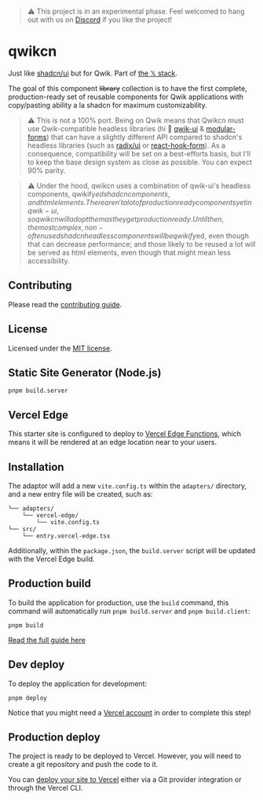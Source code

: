 > ⚠️ This project is in an experimental phase. Feel welcomed to hang out with us on [Discord](https://discord.gg/W4e8ReQWv2) if you like the project!

# qwikcn

Just like [shadcn/ui](https://github.com/shadcn-ui/ui) but for Qwik. Part of [the 𝕏 stack](https://github.com/x-ploration-of-mars/x-stack).

The goal of this component ~~library~~ collection is to have the first complete, production-ready set of reusable components for Qwik applications with copy/pasting ability a la shadcn for maximum customizability.

> ⚠️ This is not a 100% port. Being on Qwik means that Qwikcn must use Qwik-compatible headless libraries (hi 👋 [qwik-ui](https://qwikui.com/docs/headless/introduction/) & [modular-forms](https://modularforms.dev/qwik/guides/introduction)) that can have a slightly different API compared to shadcn's headless libraries (such as [radix/ui](https://www.radix-ui.com/primitives) or [react-hook-form](https://react-hook-form.com/)). As a consequence, compatibility will be set on a best-efforts basis, but I'll to keep the base design system as close as possible. You can expect 90% parity.

> ⚠️ Under the hood, qwikcn uses a combination of qwik-ui's headless components, qwikify$ed shadcn components, and html elements. There aren't a lot of production ready components yet in qwik-ui, so qwikcn will adopt them as they get production ready. Until then, the most complex, non-often used shadcn headless components will be qwikify$ed, even though that can decrease performance; and those likely to be reused a lot will be served as html elements, even though that might mean less accessibility.

## Contributing

Please read the [contributing guide](/CONTRIBUTING.md).

## License

Licensed under the [MIT license](https://github.com/shadcn/ui/blob/main/LICENSE.md).

## Static Site Generator (Node.js)

```shell
pnpm build.server
```

## Vercel Edge

This starter site is configured to deploy to [Vercel Edge Functions](https://vercel.com/docs/concepts/functions/edge-functions), which means it will be rendered at an edge location near to your users.

## Installation

The adaptor will add a new `vite.config.ts` within the `adapters/` directory, and a new entry file will be created, such as:

```
└── adapters/
    └── vercel-edge/
        └── vite.config.ts
└── src/
    └── entry.vercel-edge.tsx
```

Additionally, within the `package.json`, the `build.server` script will be updated with the Vercel Edge build.

## Production build

To build the application for production, use the `build` command, this command will automatically run `pnpm build.server` and `pnpm build.client`:

```shell
pnpm build
```

[Read the full guide here](https://github.com/BuilderIO/qwik/blob/main/starters/adapters/vercel-edge/README.md)

## Dev deploy

To deploy the application for development:

```shell
pnpm deploy
```

Notice that you might need a [Vercel account](https://docs.Vercel.com/get-started/) in order to complete this step!

## Production deploy

The project is ready to be deployed to Vercel. However, you will need to create a git repository and push the code to it.

You can [deploy your site to Vercel](https://vercel.com/docs/concepts/deployments/overview) either via a Git provider integration or through the Vercel CLI.
